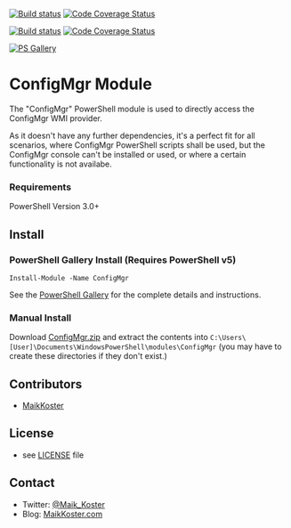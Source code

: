 ﻿[![Build status](https://ci.appveyor.com/api/projects/status/sn9cxw8h026yfpb4/branch/master?svg=true)](https://ci.appveyor.com/project/MKoster/testci/branch/master)
[![Code Coverage Status](https://coveralls.io/repos/github/MaikKoster/TestCI/badge.svg?branch=Master)](https://coveralls.io/github/MaikKoster/TestCI?branch=Master)

[![Build status](https://ci.appveyor.com/api/projects/status/sn9cxw8h026yfpb4/branch/master?svg=true)](https://ci.appveyor.com/project/MKoster/testci/branch/develop)
[![Code Coverage Status](https://coveralls.io/repos/github/MaikKoster/TestCI/badge.svg?branch=Master)](https://coveralls.io/github/MaikKoster/TestCI?branch=develop)

[![PS Gallery](https://img.shields.io/badge/install-PS%20Gallery-blue.svg)](https://www.powershellgallery.com/packages/ConfigMgr)


ConfigMgr Module
================

The "ConfigMgr" PowerShell module is used to directly access the ConfigMgr WMI provider.

As it doesn't have any further dependencies, it's a perfect fit for all scenarios, where ConfigMgr PowerShell scripts shall be used, but the ConfigMgr console can't be installed or used, or where a certain functionality is not availabe.

### Requirements

PowerShell Version 3.0+

## Install

### PowerShell Gallery Install (Requires PowerShell v5)

    Install-Module -Name ConfigMgr

See the [PowerShell Gallery](http://www.powershellgallery.com/packages/ConfigMgr/) for the complete details and instructions.

### Manual Install

Download [ConfigMgr.zip](https://github.com/MaikKoster/TestCI/releases/download/v0.1.37/ConfigMgr-0.1.37.zip) and extract the contents into `C:\Users\[User]\Documents\WindowsPowerShell\modules\ConfigMgr` (you may have to create these directories if they don't exist.)

## Contributors
* [MaikKoster](https://github.com/MaikKoster)

## License
* see [LICENSE](LICENSE.md) file

## Contact

* Twitter: [@Maik_Koster](https://twitter.com/Maik_Koster)
* Blog: [MaikKoster.com](http://MaikKoster.com/)























